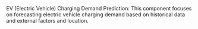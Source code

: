 EV (Electric Vehicle) Charging Demand Prediction: This component focuses on forecasting electric vehicle charging demand based on historical data and external factors and location.
